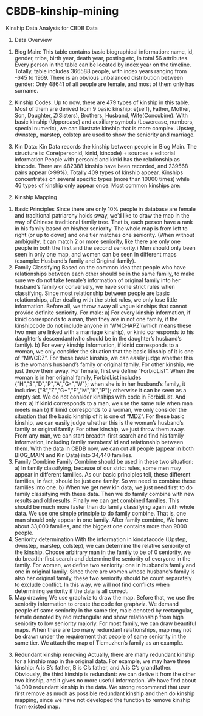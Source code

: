 # CBDB-kinship-mining
Kinship Data Analysis for CBDB Data

1.	Data Overview
1)	Biog Main:
This table contains basic biographical information: name, id, gender, tribe, birth year, death year, posting etc, in total 56 attributes. Every person in the table can be located by index year on the timeline. Totally, table includes 366588 people, with index years ranging from -645 to 1969. There is an obvious unbalanced distribution between gender: Only 48641 of all people are female, and most of them only has surname.
 
2)	Kinship Codes:
Up to now, there are 479 types of kinship in this table. Most of them are derived from 9 basic kinship: e(self), Father, Mother, Son, Daughter, Z(Sisters), Brothers, Husband, Wife(Concubine). With basic kinship (Uppercase) and auxiliary symbols (Lowercase, numbers, special numeric), we can illustrate kinship that is more complex. Upstep, dwnstep, marstep, colstep are used to show the seniority and marriage.
3)	Kin Data:
Kin Data records the kinship between people in Biog Main. The structure is:
Core(personid, kinid, kincode) + sources + editorial information
People with personid and kinid has the relationship as kincode. There are 482388 kinship have been recorded, and 239568 pairs appear (>99%). Totally 409 types of kinship appear. Kinships concentrates on several specific types (more than 10000 times) while 46 types of kinship only appear once. Most common kinships are:

2.	Kinship Mapping
1)	Basic Principles
Since there are only 10% people in database are female and traditional patriarchy holds sway, we’d like to draw the map in the way of Chinese traditional family tree. That is, each person have a rank in his family based on his/her seniority. The whole map is from left to right (or up to down) and one tier matches one seniority. (When without ambiguity, it can match 2 or more seniority, like there are only one people in both the first and the second seniority.) Men should only been seen in only one map, and women can be seen in different maps (example: Husband’s family and Original family).
2)	Family Classifying
Based on the common idea that people who have relationships between each other should be in the same family, to make sure we do not take female’s information of original family into her husband’s family or conversely, we have some strict rules when classifying. Since most relationship between people are basic relationships, after dealing with the strict rules, we only lose little information. Before all, we throw away all vague kinships that cannot provide definite seniority.
For male:
a)	For every kinship information, if kinid corresponds to a man, then they are in not one family, if the kinshipcode do not include anyone in ‘WMCHAPZ’(which means these two men are linked with a marriage kinship), or kinid corresponds to his daughter’s descendant(who should be in the daughter’s husband’s family).
b)	For every kinship information, if kinid corresponds to a woman, we only consider the situation that the basic kinship of it is one of “MWCDZ”. For these basic kinship, we can easily judge whether this is the woman’s husband’s family or original family. For other kinship, we just throw them away.
For female, first we define “ForbidList”. When the woman is in her original family, ForbidList includes {"H","S","D","P","A","G-","W"}; when she is in her husband’s family, it includes {"B","Z","G+","F","M","K","P"}; otherwise it can be seen as a empty set. We do not consider kinships with code in ForbidList. And then:
a)	If kinid corresponds to a man, we use the same rule when man meets man
b)	If kinid corresponds to a woman, we only consider the situation that the basic kinship of it is one of “MDZ”. For these basic kinship, we can easily judge whether this is the woman’s husband’s family or original family. For other kinship, we just throw them away.
From any man, we can start breadth-first search and find his family information, including family members’ id and relationship between them.
With the data in CBDB now, we can cut all people (appear in both BIOG_MAIN and Kin Data) into 34,440 families.
3)	Family Combine
Family Combine should be used in these two situation:
a)	In family classifying, because of our strict rules, some men may appear in different families. As our basic principles tell, these different families, in fact, should be just one family. So we need to combine these families into one.
b)	When we get new kin data, we just need first to do family classifying with these data. Then we do family combine with new results and old results. Finally we can get combined families. This should be much more faster than do family classifying again with whole data.
We use one simple principle to do family combine. That is, one man should only appear in one family. After family combine, We have about 33,000 families, and the biggest one contains more than 9000 people.
4)	Seniority determination
With the information in kindatacode (Upstep, dwnstep, marstep, colstep), we can determine the relative seniority of the kinship. Choose arbitrary man in the family to be of 0 seniority, we do breadth-first search and determine the seniority of everyone in the family. For women, we define two seniority: one in husband’s family and one in original family. Since there are women whose husband’s family is also her original family, these two seniority should be count separately to exclude conflict. In this way, we will not find conflicts when determining seniority if the data is all correct.
5)	Map drawing
We use graphviz to draw the map. Before that, we use the seniority information to create the code for graphviz. We demand people of same seniority in the same tier, male denoted by rectangular, female denoted by red rectangular and show relationship from high seniority to low seniority majorly. For most family, we can draw beautiful maps. When there are too many redundant relationships, map may not be drawn under the requirement that people of same seniority in the same tier. We attach the map of Tiemuzhen’s family as an example.
3.	Redundant kinship removing
Actually, there are many redundant kinship for a kinship map in the original data. For example, we may have three kinship: A is B’s father, B is C’s father, and A is C’s grandfather. Obviously, the third kinship is redundant: we can derive it from the other two kinship, and it gives no more useful information. We have find about 14,000 redundant kinship in the data. We strong recommend that user first remove as much as possible redundant kinship and then do kinship mapping, since we have not developed the function to remove kinship from existed map.
 
